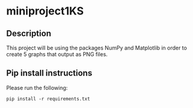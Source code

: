 # miniproject1KS

## Description
This project will be using the packages NumPy and Matplotlib in order to create 5 graphs that output as PNG files.

## Pip install instructions

Please run the following:
```
pip install -r requirements.txt
```